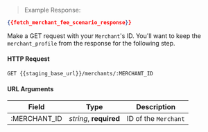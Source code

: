 > Example Response:

```json
{{fetch_merchant_fee_scenario_response}}
```

Make a GET request with your `Merchant`'s ID. You'll want to keep the `merchant_profile` from the response for the following step.

#### HTTP Request

`GET {{staging_base_url}}/merchants/:MERCHANT_ID`

#### URL Arguments

Field | Type | Description
----- | ---- | -----------
:MERCHANT_ID | *string*, **required** | ID of the `Merchant`
